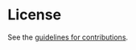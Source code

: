 # License

See the
[guidelines for contributions](https://github.com/Bren2010/draft-kt-arch/blob//CONTRIBUTING.md).
